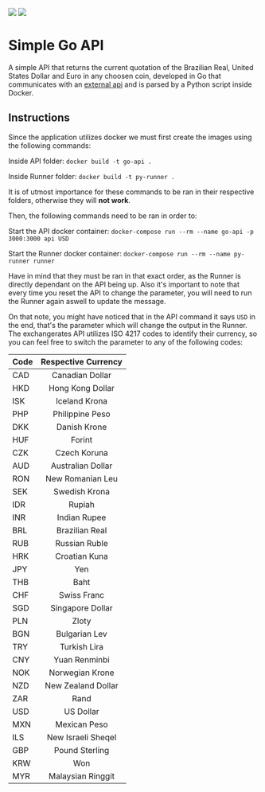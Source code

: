 ![](https://img.shields.io/badge/Status-Working-brightgreen) 
![](https://img.shields.io/badge/Release-1.0-blue)
# Simple Go API

A simple API that returns the current quotation of the Brazilian Real, United States Dollar and Euro in any choosen coin, developed in Go that communicates with an [external api](exchangeratesapi.io) and is parsed by a Python script inside Docker.


## Instructions

Since the application utilizes docker we must first create the images using the following commands:

Inside API folder:
`docker build -t go-api .`

Inside Runner folder:
`docker build -t py-runner .`

It is of utmost importance for these commands to be ran in their respective folders, otherwise they will **not work**.

Then, the following commands need to be ran in order to:

Start the API docker container: `docker-compose run --rm --name go-api -p 3000:3000 api USD`

Start the Runner docker container: `docker-compose run --rm --name py-runner runner`

Have in mind that they must be ran in that exact order, as the Runner is directly dependant on the API being up. Also it's important to note that every time you reset the API to change the parameter, you will need to run the Runner again aswell to update the message.

On that note, you might have noticed that in the API command it says `USD` in the end, that's the parameter which will change the output in the Runner. The exchangerates API utilizes ISO 4217 codes to identify their currency, so you can feel free to switch the parameter to any of the following codes:

| Code     | Respective Currency   |
| -------- |  :----------------:   | 
| CAD      | Canadian Dollar	     | 
| HKD      | Hong Kong Dollar      | 
| ISK      | Iceland Krona	       |
| PHP      | Philippine Peso       |
| DKK      | Danish Krone          |
| HUF      | Forint                |
| CZK      | Czech Koruna          |
| AUD      | Australian Dollar     |
| RON      | New Romanian Leu      |
| SEK      | Swedish Krona         |
| IDR      | Rupiah                |
| INR      | Indian Rupee          |
| BRL      | Brazilian Real	       |
| RUB      | Russian Ruble         |
| HRK      | Croatian Kuna         |
| JPY      | Yen                   |
| THB      | Baht                  |
| CHF      | Swiss Franc           |
| SGD      | Singapore Dollar      |
| PLN      | Zloty	               |
| BGN      | Bulgarian Lev         |
| TRY      | Turkish Lira          |
| CNY      | Yuan Renminbi         |
| NOK      | Norwegian Krone       |
| NZD      | New Zealand Dollar    |
| ZAR      | Rand                  |
| USD      | US Dollar             |
| MXN      | Mexican Peso          |
| ILS      | New Israeli Sheqel    |
| GBP      | Pound Sterling        |
| KRW      | Won                   |
| MYR      | Malaysian Ringgit     |

